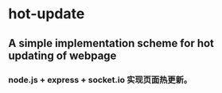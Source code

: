 # hot-update
A simple implementation scheme for hot updating of webpage
----------------------------------------------------------
### node.js + express + socket.io 实现页面热更新。
